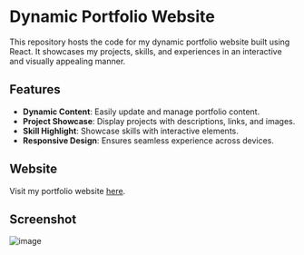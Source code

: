 # Dynamic Portfolio Website

This repository hosts the code for my dynamic portfolio website built using React. It showcases my projects, skills, and experiences in an interactive and visually appealing manner.

## Features

- **Dynamic Content**: Easily update and manage portfolio content.
- **Project Showcase**: Display projects with descriptions, links, and images.
- **Skill Highlight**: Showcase skills with interactive elements.
- **Responsive Design**: Ensures seamless experience across devices.

## Website

Visit my portfolio website [here](https://my-portfolio-kappa-ivory.vercel.app/).

## Screenshot

![image](https://github.com/Robino0aashu/MyPortfolio/assets/103640421/397d86ec-6857-41a1-b4d4-72e893902977)


